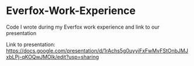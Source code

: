 # Everfox-Work-Experience
Code I wrote during my Everfox work experience and link to our presentation

Link to presentation: https://docs.google.com/presentation/d/1rAchs5g0uyyiFxFwMvFStOnbJMJxbLPj-qKOQwJMOlk/edit?usp=sharing
